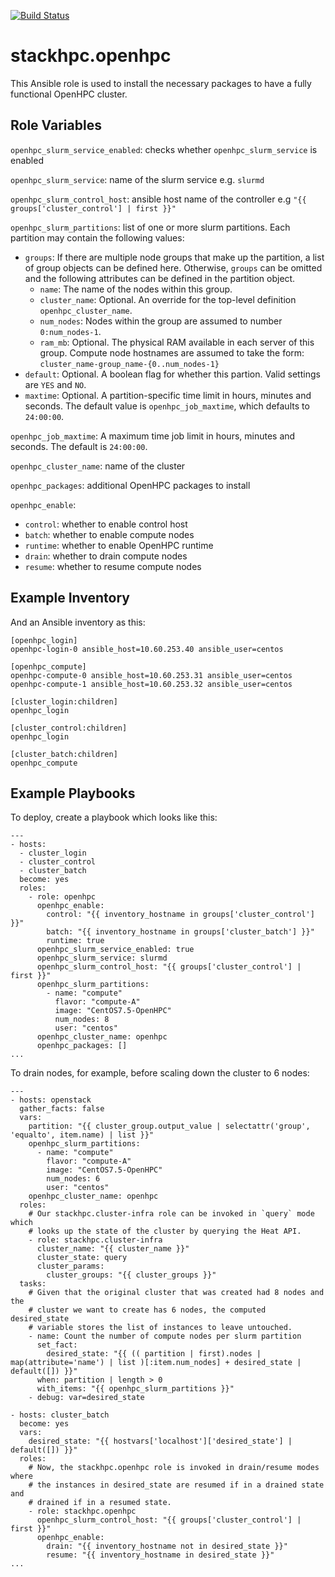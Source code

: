[![Build Status](https://travis-ci.com/stackhpc/ansible-role-openhpc.svg?branch=master)](https://travis-ci.com/stackhpc/ansible-role-openhpc)

# stackhpc.openhpc

This Ansible role is used to install the necessary packages to have a fully functional OpenHPC cluster.

Role Variables
--------------

`openhpc_slurm_service_enabled`: checks whether `openhpc_slurm_service` is enabled

`openhpc_slurm_service`: name of the slurm service e.g. `slurmd`

`openhpc_slurm_control_host`: ansible host name of the controller e.g `"{{ groups['cluster_control'] | first }}"`

`openhpc_slurm_partitions`: list of one or more slurm partitions.  Each partition may contain the following values:
* `groups`: If there are multiple node groups that make up the partition, a list of group objects can be defined here.
  Otherwise, `groups` can be omitted and the following attributes can be defined in the partition object.
  * `name`: The name of the nodes within this group.
  * `cluster_name`: Optional.  An override for the top-level definition `openhpc_cluster_name`.
  * `num_nodes`: Nodes within the group are assumed to number `0:num_nodes-1`.
  * `ram_mb`: Optional.  The physical RAM available in each server of this group.
  Compute node hostnames are assumed to take the form: `cluster_name-group_name-{0..num_nodes-1}`
* `default`: Optional.  A boolean flag for whether this partion.  Valid settings are `YES` and `NO`.
* `maxtime`: Optional.  A partition-specific time limit in hours, minutes and seconds.  The default value is
  `openhpc_job_maxtime`, which defaults to `24:00:00`.

`openhpc_job_maxtime`: A maximum time job limit in hours, minutes and seconds.  The default is `24:00:00`.

`openhpc_cluster_name`: name of the cluster

`openhpc_packages`: additional OpenHPC packages to install

`openhpc_enable`:
* `control`: whether to enable control host
* `batch`: whether to enable compute nodes
* `runtime`: whether to enable OpenHPC runtime
* `drain`: whether to drain compute nodes
* `resume`: whether to resume compute nodes

Example Inventory
-----------------

And an Ansible inventory as this:

    [openhpc_login]
    openhpc-login-0 ansible_host=10.60.253.40 ansible_user=centos

    [openhpc_compute]
    openhpc-compute-0 ansible_host=10.60.253.31 ansible_user=centos
    openhpc-compute-1 ansible_host=10.60.253.32 ansible_user=centos

    [cluster_login:children]
    openhpc_login

    [cluster_control:children]
    openhpc_login

    [cluster_batch:children]
    openhpc_compute

Example Playbooks
----------------

To deploy, create a playbook which looks like this:

    ---
    - hosts:
      - cluster_login
      - cluster_control
      - cluster_batch
      become: yes
      roles:
        - role: openhpc
          openhpc_enable:
            control: "{{ inventory_hostname in groups['cluster_control'] }}"
            batch: "{{ inventory_hostname in groups['cluster_batch'] }}"
            runtime: true
          openhpc_slurm_service_enabled: true
          openhpc_slurm_service: slurmd
          openhpc_slurm_control_host: "{{ groups['cluster_control'] | first }}"
          openhpc_slurm_partitions:
            - name: "compute"
              flavor: "compute-A"
              image: "CentOS7.5-OpenHPC"
              num_nodes: 8
              user: "centos"
          openhpc_cluster_name: openhpc
          openhpc_packages: []
    ...


To drain nodes, for example, before scaling down the cluster to 6 nodes:

    ---
    - hosts: openstack
      gather_facts: false
      vars:
        partition: "{{ cluster_group.output_value | selectattr('group', 'equalto', item.name) | list }}"
        openhpc_slurm_partitions:
          - name: "compute"
            flavor: "compute-A"
            image: "CentOS7.5-OpenHPC"
            num_nodes: 6
            user: "centos"
        openhpc_cluster_name: openhpc
      roles:
        # Our stackhpc.cluster-infra role can be invoked in `query` mode which
        # looks up the state of the cluster by querying the Heat API.
        - role: stackhpc.cluster-infra
          cluster_name: "{{ cluster_name }}"
          cluster_state: query
          cluster_params:
            cluster_groups: "{{ cluster_groups }}"
      tasks:
        # Given that the original cluster that was created had 8 nodes and the
        # cluster we want to create has 6 nodes, the computed desired_state
        # variable stores the list of instances to leave untouched.
        - name: Count the number of compute nodes per slurm partition
          set_fact:
            desired_state: "{{ (( partition | first).nodes | map(attribute='name') | list )[:item.num_nodes] + desired_state | default([]) }}"
          when: partition | length > 0
          with_items: "{{ openhpc_slurm_partitions }}"
        - debug: var=desired_state

    - hosts: cluster_batch
      become: yes
      vars:
        desired_state: "{{ hostvars['localhost']['desired_state'] | default([]) }}"
      roles:
        # Now, the stackhpc.openhpc role is invoked in drain/resume modes where
        # the instances in desired_state are resumed if in a drained state and
        # drained if in a resumed state.
        - role: stackhpc.openhpc
          openhpc_slurm_control_host: "{{ groups['cluster_control'] | first }}"
          openhpc_enable:
            drain: "{{ inventory_hostname not in desired_state }}"
            resume: "{{ inventory_hostname in desired_state }}"
    ...

